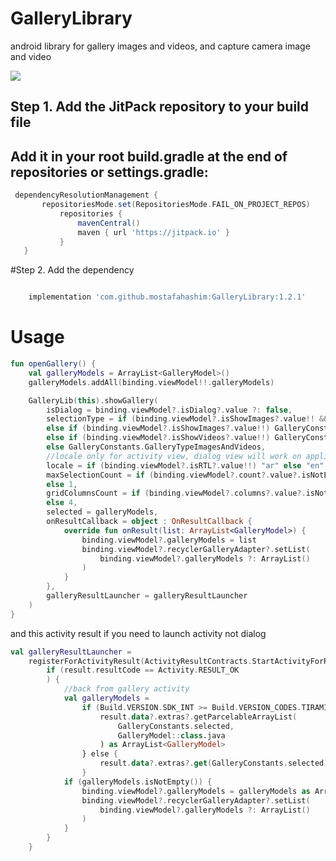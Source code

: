 # GalleryLibrary

android library for gallery images and videos, and capture camera image and video

[![](https://jitpack.io/v/mostafahashim/GalleryLibrary.svg)](https://jitpack.io/#mostafahashim/GalleryLibrary)

## Step 1. Add the JitPack repository to your build file
## Add it in your root build.gradle at the end of repositories or settings.gradle:
 ```groovy
  dependencyResolutionManagement {
        repositoriesMode.set(RepositoriesMode.FAIL_ON_PROJECT_REPOS)
            repositories {
                mavenCentral()
                maven { url 'https://jitpack.io' }
            }
    }
```

#Step 2. Add the dependency

```groovy

    implementation 'com.github.mostafahashim:GalleryLibrary:1.2.1'

```
# Usage
```kotlin
fun openGallery() {
    val galleryModels = ArrayList<GalleryModel>()
    galleryModels.addAll(binding.viewModel!!.galleryModels)

    GalleryLib(this).showGallery(
        isDialog = binding.viewModel?.isDialog?.value ?: false,
        selectionType = if (binding.viewModel?.isShowImages?.value!! && binding.viewModel?.isShowVideos?.value!!) GalleryConstants.GalleryTypeImagesAndVideos
        else if (binding.viewModel?.isShowImages?.value!!) GalleryConstants.GalleryTypeImages
        else if (binding.viewModel?.isShowVideos?.value!!) GalleryConstants.GalleryTypeVideos
        else GalleryConstants.GalleryTypeImagesAndVideos,
        //locale only for activity view, dialog view will work on application locale
        locale = if (binding.viewModel?.isRTL?.value!!) "ar" else "en",
        maxSelectionCount = if (binding.viewModel?.count?.value?.isNotEmpty() == true) binding.viewModel?.count?.value?.toInt()!!
        else 1,
        gridColumnsCount = if (binding.viewModel?.columns?.value?.isNotEmpty() == true) binding.viewModel?.columns?.value?.toInt()!!
        else 4,
        selected = galleryModels,
        onResultCallback = object : OnResultCallback {
            override fun onResult(list: ArrayList<GalleryModel>) {
                binding.viewModel?.galleryModels = list
                binding.viewModel?.recyclerGalleryAdapter?.setList(
                    binding.viewModel?.galleryModels ?: ArrayList()
                )
            }
        },
        galleryResultLauncher = galleryResultLauncher
    )
}

```
and this activity result if you need to launch activity not dialog
```kotlin
val galleryResultLauncher =
    registerForActivityResult(ActivityResultContracts.StartActivityForResult()) { result ->
        if (result.resultCode == Activity.RESULT_OK
        ) {
            //back from gallery activity
            val galleryModels =
                if (Build.VERSION.SDK_INT >= Build.VERSION_CODES.TIRAMISU) {
                    result.data?.extras?.getParcelableArrayList(
                        GalleryConstants.selected,
                        GalleryModel::class.java
                    ) as ArrayList<GalleryModel>
                } else {
                    result.data?.extras?.get(GalleryConstants.selected) as ArrayList<*>
                }
            if (galleryModels.isNotEmpty()) {
                binding.viewModel?.galleryModels = galleryModels as ArrayList<GalleryModel>
                binding.viewModel?.recyclerGalleryAdapter?.setList(
                    binding.viewModel?.galleryModels ?: ArrayList()
                )
            }
        }
    }
```